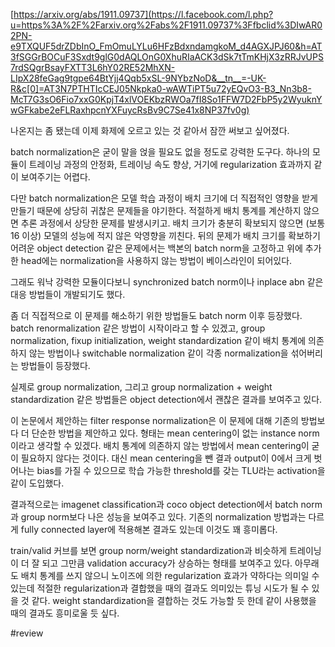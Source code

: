 [https://arxiv.org/abs/1911.09737](https://l.facebook.com/l.php?u=https%3A%2F%2Farxiv.org%2Fabs%2F1911.09737%3Ffbclid%3DIwAR02PN-e9TXQUF5drZDbInO_FmOmuLYLu6HFzBdxndamgkoM_d4AGXJPJ60&h=AT3fSGGrBOCuF3Sxdt9glG0dAQLOnG0XhuRIaACK3dSk7tTmKHjX3zRRJvUPS7rdSQgrBsayFXTT3L6hY02RE52MhXN-LIpX28feGag9tgpe64BtYjj4Qqb5xSL-9NYbzNoD&__tn__=-UK-R&c[0]=AT3N7PTHTIcCEJ05Nkpka0-wAWTiPT5u72yEQvO3-B3_Nn3b8-McT7G3sO6Fio7xxG0KpjT4xlVOEKbzRWOa7fI8So1FFW7D2FbP5y2WyuknYwGFkabe2eFLRaxhpcnYXFuycRsBv9C7Se41x8NP37fv0g)

나온지는 좀 됐는데 이제 화제에 오르고 있는 것 같아서 잠깐 써보고 싶어졌다.

batch normalization은 굳이 말을 얹을 필요도 없을 정도로 강력한 도구다. 하나의 모듈이 트레이닝 과정의 안정화, 트레이닝 속도 향상, 거기에 regularization 효과까지 같이 보여주기는 어렵다.

다만 batch normalization은 모델 학습 과정이 배치 크기에 더 직접적인 영향을 받게 만들기 때문에 상당히 귀찮은 문제들을 야기한다. 적절하게 배치 통계를 계산하지 않으면 추론 과정에서 상당한 문제를 발생시키고. 배치 크기가 충분히 확보되지 않으면 (보통 16 이상) 모델의 성능에 적지 않은 악영향을 끼친다. 뒤의 문제가 배치 크기를 확보하기 어려운 object detection 같은 문제에서는 백본의 batch norm을 고정하고 위에 추가한 head에는 normalization을 사용하지 않는 방법이 베이스라인이 되어있다.

그래도 워낙 강력한 모듈이다보니 synchronized batch norm이나 inplace abn 같은 대응 방법들이 개발되기도 했다.

좀 더 직접적으로 이 문제를 해소하기 위한 방법들도 batch norm 이후 등장했다. batch renormalization 같은 방법이 시작이라고 할 수 있겠고, group normalization, fixup initialization, weight standardization 같이 배치 통계에 의존하지 않는 방법이나 switchable normalization 같이 각종 normalization을 섞어버리는 방법들이 등장했다.

실제로 group normalization, 그리고 group normalization + weight standardization 같은 방법들은 object detection에서 괜찮은 결과를 보여주고 있다.

이 논문에서 제안하는 filter response normalization은 이 문제에 대해 기존의 방법보다 더 단순한 방법을 제안하고 있다. 형태는 mean centering이 없는 instance norm이라고 생각할 수 있겠다. 배치 통계에 의존하지 않는 방법에서 mean centering이 굳이 필요하지 않다는 것이다. 대신 mean centering을 뺀 결과 output이 0에서 크게 벗어나는 bias를 가질 수 있으므로 학습 가능한 threshold를 갖는 TLU라는 activation을 같이 도입했다.

결과적으로는 imagenet classification과 coco object detection에서 batch norm과 group norm보다 나은 성능을 보여주고 있다. 기존의 normalization 방법과는 다르게 fully connected layer에 적용해본 결과도 있는데 이것도 꽤 흥미롭다.

train/valid 커브를 보면 group norm/weight standardization과 비슷하게 트레이닝이 더 잘 되고 그만큼 validation accuracy가 상승하는 형태를 보여주고 있다. 아무래도 배치 통계를 쓰지 않으니 노이즈에 의한 regularization 효과가 약하다는 의미일 수 있는데 적절한 regularization과 결합했을 때의 결과도 의미있는 튜닝 시도가 될 수 있을 것 같다. weight standardization을 결합하는 것도 가능할 듯 한데 같이 사용했을 때의 결과도 흥미로울 듯 싶다.

#review